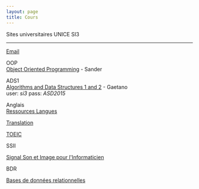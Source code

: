 ```yaml
---
layout: page
title: Cours
---
```


Sites universitaires UNICE SI3
________________________________________________________________________________________


[Email](https://outlook.office365.com/owa/?realm=etu.unice.fr#path=/mail)

OOP </br>
[Object Oriented Programming](http://moodle.i3s.unice.fr/course/view.php?id=127) - Sander

ADS1 </br>
[Algorithms and Data Structures 1 and 2](http://users.polytech.unice.fr/~gaetano/ads/index.php) - Gaetano
</br>
user: <i>si3</i>
pass: <i>ASD2015</i>


Anglais </br>
[Ressources Langues](http://www.polytechnice.fr/fr/etudiants/page599.html)

[Translation](http://www.wordreference.com)

[TOEIC](https://sites.google.com/site/polytechniceenglish/toeic-training)

SSII </br>

[Signal Son et Image pour l'Informaticien](http://cours.polytech.unice.fr/ssii/)

BDR </br>

[Bases de données relationnelles](http://users.polytech.unice.fr/~rueher/Cours/BD/)

